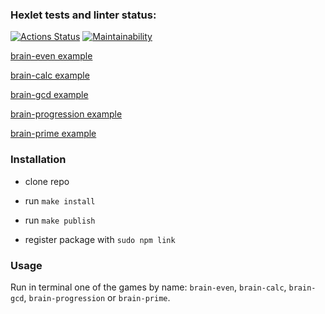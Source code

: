 ### Hexlet tests and linter status:

[![Actions Status](https://github.com/sirflyingv/frontend-project-44/workflows/hexlet-check/badge.svg)](https://github.com/sirflyingv/frontend-project-44/actions)
[![Maintainability](https://api.codeclimate.com/v1/badges/d002cef2674570f34994/maintainability)](https://codeclimate.com/github/sirflyingv/frontend-project-44/maintainability)

[brain-even example](https://asciinema.org/a/QzmwMwMu9ElLPDxlxlz4hH0u7)

[brain-calc example](https://asciinema.org/a/zUzCa2sbH8VEeIwPVjJbBG3To)

[brain-gcd example](https://asciinema.org/a/vI6XuQzACA3ksP0CrSdwP1w18)

[brain-progression example](https://asciinema.org/a/cGaPPOK0bVz5UY1exrkpTXzyL)

[brain-prime example](https://asciinema.org/a/SBTypAZojrkFVy3ax8FIuZV65)

### Installation

- clone repo

- run `make install`

- run `make publish`

- register package with `sudo npm link`

### Usage

Run in terminal one of the games by name: `brain-even`, `brain-calc`, `brain-gcd`, `brain-progression` or `brain-prime`.
